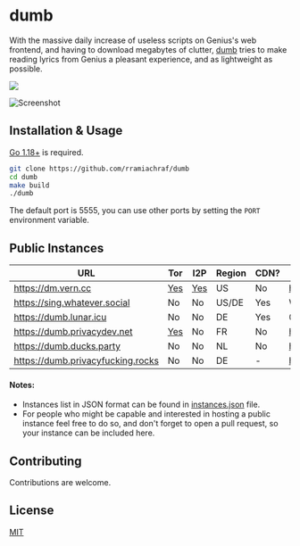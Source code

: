# dumb
With the massive daily increase of useless scripts on Genius's web frontend, and having to download megabytes of clutter, [dumb](https://github.com/rramiachraf/dumb) tries to make reading lyrics from Genius a pleasant experience, and as lightweight as possible.

<a href="https://codeberg.org/rramiachraf/dumb"><img src="https://img.shields.io/badge/Codeberg-%232185d0" /></a>

![Screenshot](https://raw.githubusercontent.com/rramiachraf/dumb/main/screenshot.png)

## Installation & Usage
[Go 1.18+](https://go.dev/dl) is required.
```bash
git clone https://github.com/rramiachraf/dumb
cd dumb
make build
./dumb
```

The default port is 5555, you can use other ports by setting the `PORT` environment variable.

## Public Instances

| URL                                           | Tor                                                                               | I2P                                                                        | Region | CDN? | Operator                     |
| ---                                           | ---                                                                               | ---                                                                        | ---    | ---  | ---                          |
| <https://dm.vern.cc>                          | [Yes](http://dm.vernccvbvyi5qhfzyqengccj7lkove6bjot2xhh5kajhwvidqafczrad.onion)   | [Yes](http://vernxpcpqi2y4uhu7to4rnjmyjjgzh3x3qxyzpmkhykefchkmleq.b32.i2p) | US     | No   | https://vern.cc              |
| <https://sing.whatever.social>                | No                                                                                | No                                                                         | US/DE  | Yes  | Whatever Social              |
| <https://dumb.lunar.icu>                      | No                                                                                | No                                                                         | DE     | Yes  | @MaximilianGT500             |
| <https://dumb.privacydev.net>                 | [Yes](http://dumb.g4c3eya4clenolymqbpgwz3q3tawoxw56yhzk4vugqrl6dtu3ejvhjid.onion) | No                                                                         | FR     | No   | https://privacydev.net       |
| <https://dumb.ducks.party>                    | No                                                                                | No                                                                         | NL     | No   | https://ducks.party          |
| <https://dumb.privacyfucking.rocks>           | No                                                                                | No                                                                         | DE     | -    | https://privacyfucking.rocks |

#### Notes:
- Instances list in JSON format can be found in [instances.json](instances.json) file.
- For people who might be capable and interested in hosting a public instance feel free to do so, and don't forget to open a pull request, so your instance can be included here.

## Contributing
Contributions are welcome.

## License
[MIT](https://github.com/rramiachraf/dumb/blob/main/LICENCE)

